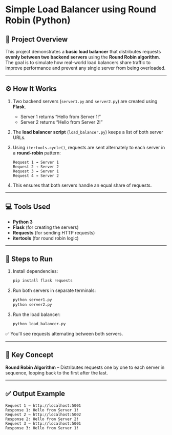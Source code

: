 

#  Simple Load Balancer using Round Robin (Python)

## 📘 Project Overview

This project demonstrates a **basic load balancer** that distributes requests **evenly between two backend servers** using the **Round Robin algorithm**.
The goal is to simulate how real-world load balancers share traffic to improve performance and prevent any single server from being overloaded.

---

## ⚙️ How It Works

1. Two backend servers (`server1.py` and `server2.py`) are created using **Flask**.

   * Server 1 returns “Hello from Server 1!”
   * Server 2 returns “Hello from Server 2!”
2. The **load balancer script** (`load_balancer.py`) keeps a list of both server URLs.
3. Using `itertools.cycle()`, requests are sent alternately to each server in a **round-robin** pattern:

   ```
   Request 1 → Server 1  
   Request 2 → Server 2  
   Request 3 → Server 1  
   Request 4 → Server 2  
   ```
4. This ensures that both servers handle an equal share of requests.

---

## 💻 Tools Used

* **Python 3**
* **Flask** (for creating the servers)
* **Requests** (for sending HTTP requests)
* **itertools** (for round robin logic)

---

## 🚀 Steps to Run

1. Install dependencies:

   ```bash
   pip install flask requests
   ```
2. Run both servers in separate terminals:

   ```bash
   python server1.py
   python server2.py
   ```
3. Run the load balancer:

   ```bash
   python load_balancer.py
   ```

✅ You’ll see requests alternating between both servers.

---

## 🧠 Key Concept

**Round Robin Algorithm** – Distributes requests one by one to each server in sequence, looping back to the first after the last.

---

## ✅ Output Example

```
Request 1 → http://localhost:5001
Response 1: Hello from Server 1!
Request 2 → http://localhost:5002
Response 2: Hello from Server 2!
Request 3 → http://localhost:5001
Response 3: Hello from Server 1!
```

